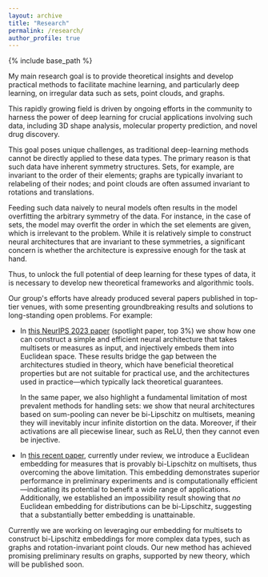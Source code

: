 ```yaml
---
layout: archive
title: "Research"
permalink: /research/
author_profile: true
---
```


{% include base_path %}

My main research goal is to provide theoretical insights and develop practical methods to facilitate machine learning, and particularly deep learning, on irregular data such as sets, point clouds, and graphs.

This rapidly growing field is driven by ongoing efforts in the community to harness the power of deep learning for crucial applications involving such data, including 3D shape analysis, molecular property prediction, and novel drug discovery.

This goal poses unique challenges, as traditional deep-learning methods cannot be directly applied to these data types. The primary reason is that such data have inherent symmetry structures. Sets, for example, are invariant to the order of their elements; graphs are typically invariant to relabeling of their nodes; and point clouds are often assumed invariant to rotations and translations.

Feeding such data naively to neural models often results in the model overfitting the arbitrary symmetry of the data. For instance, in the case of sets, the model may overfit the order in which the set elements are given, which is irrelevant to the problem. While it is relatively simple to construct neural architectures that are invariant to these symmetries, a significant concern is whether the architecture is expressive enough for the task at hand.

Thus, to unlock the full potential of deep learning for these types of data, it is necessary to develop new theoretical frameworks and algorithmic tools.

Our group's efforts have already produced several papers published in top-tier venues, with some presenting groundbreaking results and solutions to long-standing open problems. For example:

- In [this NeurIPS 2023 paper](https://tal-amir.github.io/publication/2023-12%20Neural%20Injective%20Functions) (spotlight paper, top 3%) we show how one can construct a simple and efficient neural architecture that takes multisets or measures as input, and injectively embeds them into Euclidean space. These results bridge the gap between the architectures studied in theory, which have beneficial theoretical properties but are not suitable for practical use, and the architectures used in practice—which typically lack theoretical guarantees.

  In the same paper, we also highlight a fundamental limitation of most prevalent methods for handling sets: we show that neural architectures based on sum-pooling can never be bi-Lipschitz on multisets, meaning they will inevitably incur infinite distortion on the data. Moreover, if their activations are all piecewise linear, such as ReLU, then they cannot even be injective.

- In [this recent paper](https://tal-amir.github.io/publication/2024-05%20Fourier%20Sliced-Wasserstein%20Embedding), currently under review, we introduce a Euclidean embedding for measures that is provably bi-Lipschitz on multisets, thus overcoming the above limitation. This embedding demonstrates superior performance in preliminary experiments and is computationally efficient—indicating its potential to benefit a wide range of applications. Additionally, we established an impossibility result showing that _no_ Euclidean embedding for distributions can be bi-Lipschitz, suggesting that a substantially better embedding is unattainable.

Currently we are working on leveraging our embedding for multisets to construct bi-Lipschitz embeddings for more complex data types, such as graphs and rotation-invariant point clouds. Our new method has achieved promising preliminary results on graphs, supported by new theory, which will be published soon.
